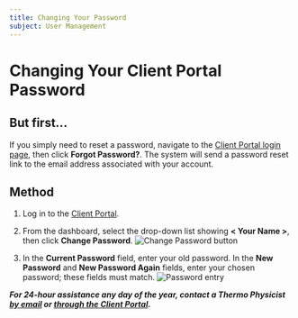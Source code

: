 ```yaml
---
title: Changing Your Password
subject: User Management
---
```


# Changing Your Client Portal Password

## But first...
If you simply need to reset a password, navigate to the [Client Portal login page](https://www.thermo.io/login/), then click **Forgot Password?**. The system will send a password reset link to the email address associated with your account.

## Method

1. Log in to the [Client Portal](https://www.thermo.io/login/).
2. From the dashboard, select the drop-down list showing **< Your Name >**, then click **Change Password**.
   ![Change Password button](https://raw.githubusercontent.com/thermoio/docs/master/images/changing-your-password/2017-11-14_14-57-44.png)

3. In the **Current Password** field, enter your old password. In the **New Password** and **New Password Again** fields, enter your chosen password; these fields must match.
   ![Password entry](https://raw.githubusercontent.com/thermoio/docs/master/images/changing-your-password/2017-11-14_14-59-51.png)

**_For 24-hour assistance any day of the year, contact a Thermo Physicist [by email](mailto:physicists@thermo.io) or [through the Client Portal](https://www.thermo.io/login/)._**
